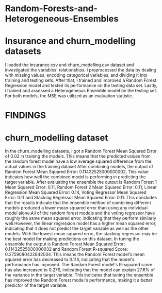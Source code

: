 # Random-Forests-and-Heterogeneous-Ensembles
# Insurance and churn_modelling datasets
I loaded the insurance.csv and churn_modelling.csv dataset and investigated the variables' relationships. I preprocessed the data by dealing with missing values, encoding categorical variables, and dividing it into training and testing sets. After that, i trained and improved a Random Forest Regression model and tested its performance on the testing data set. Lastly, i trained and assessed a Heterogeneous Ensemble model on the testing set. For both models, the MSE was utilized as an evaluation statistic.
# FINDINGS 
# churn_modelling dataset
In the churn_modelling datasets, i got a Random Forest Mean Squared Error of 0.02 in training the models. This means that the predicted values from the random forest model have a low average squared difference from the actual values in the training dataset After combining models, the output of Random Forest Mean Squared Error: 0.11432525000000002. This value indicates how well the combined model is performing in predicting the target variable.
After evaluating the ensemble the output is Random Forest 1 Mean Squared Error: 0.11, Random Forest 2 Mean Squared Error: 0.11, Linear Regression Mean Squared Error: 0.14, Voting Regressor Mean Squared Error: 0.11 and Stacking Regressor Mean Squared Error: 0.11. This concludes that the results indicate that the ensemble method of combining different models produced a lower mean squared error than using any individual model alone.All of the random forest models and the voting regressor have roughly the same mean squared error, indicating that they perform similarly well.However, the linear regression model has a higher mean squared error, indicating that it does not predict the target variable as well as the other models. With the lowest mean squared error, the stacking regressor may be the best model for making predictions on this dataset.
In tuning the ensemble the output is Random Forest Mean Squared Error: 0.11432525000000002 and  Random Forest R-squared Score: 0.2759080422642034. This means the Random Forest model's mean squared error has decreased to 0.114, indicating that the model's performance has improved. The Random Forest model's R-squared score has also increased to 0.276, indicating that the model can explain 27.6% of the variance in the target variable. This indicates that tuning the ensemble has improved the Random Forest model's performance, making it a better predictor of the target variable.
